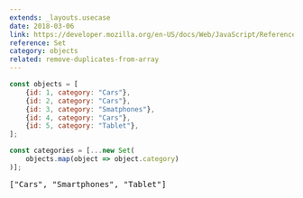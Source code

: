 ```yaml
---
extends: _layouts.usecase
date: 2018-03-06
link: https://developer.mozilla.org/en-US/docs/Web/JavaScript/Reference/Global_Objects/Set
reference: Set
category: objects
related: remove-duplicates-from-array
---
```



```javascript
const objects = [
    {id: 1, category: "Cars"},
    {id: 2, category: "Cars"},
    {id: 3, category: "Smatphones"},
    {id: 4, category: "Cars"},
    {id: 5, category: "Tablet"},
];

const categories = [...new Set(
    objects.map(object => object.category)
)];

```
<pre class="output">["Cars", "Smartphones", "Tablet"]</pre>
